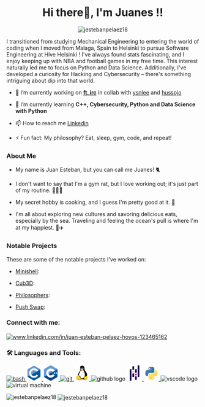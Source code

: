 <h1 align="center">Hi there👋, I'm Juanes !!</h1>

<p align="center"> <img src="https://komarev.com/ghpvc/?username=jestebanpelaez18&label=Profile%20views&color=0e75b6&style=flat" alt="jestebanpelaez18" /> </p>
I transitioned from studying Mechanical Engineering to entering the world of coding when I moved from Malaga, Spain to Helsinki to pursue Software Engineering at Hive Helsinki ! I've always found stats fascinating, and I enjoy keeping up with NBA and football games in my free time. This interest naturally led me to focus on Python and Data Science. Additionally, I've developed a curiosity for Hacking and Cybersecurity – there's something intriguing about dip into that world.

- 🔭 I’m currently working on **[ft_irc](https://github.com/ynslee/ft_irc)** in collab with [ysnlee](https://github.com/ysnlee) and [hussojo](https://github.com/hussojo)

- 🌱 I’m currently learning **C++, Cybersecurity, Python and Data Science with Python**

- 📫 How to reach me [Linkedin](https://linkedin.com/in/www.linkedin.com/in/juan-esteban-pelaez-hoyos-123465162)

- ⚡ Fun fact: My philosophy? Eat, sleep, gym, code, and repeat!

<h3 align="left">About Me</h3>

- My name is Juan Esteban, but you can call me Juanes! 🐈

- I don't want to say that I'm a gym rat, but I love working out; it's just part of my routine. 🏋🏻‍♂️

- My secret hobby is cooking, and I guess I'm pretty good at it. 🍳
  
- I'm all about exploring new cultures and savoring delicious eats, especially by the sea. Traveling and feeling the ocean's pull is where I'm at my happiest. 🌊✈️

<h3 align="left">Notable Projects</h3>

These are some of the notable projects I've worked on:

- [Minishell](https://github.com/jestebanpelaez18/42Course-Minishell.git):

- [Cub3D](https://github.com/jestebanpelaez18/Cub3d.git):
  
- [Philosophers](https://github.com/jestebanpelaez18/42Course-Philosophers.git):

- [Push Swap](https://github.com/jestebanpelaez18/42Course-push_swap.git):

<h3 align="left">Connect with me:</h3>
<p align="left">
<a href="https://linkedin.com/in/www.linkedin.com/in/juan-esteban-pelaez-hoyos-123465162" target="blank"><img align="center" src="https://raw.githubusercontent.com/rahuldkjain/github-profile-readme-generator/master/src/images/icons/Social/linked-in-alt.svg" alt="www.linkedin.com/in/juan-esteban-pelaez-hoyos-123465162" height="30" width="40" /></a>
</p>

<h3 align="left"> 🛠 Languages and Tools:</h3> 
<p align="left"> 
<a href="https://www.gnu.org/software/bash/" target="_blank" rel="noreferrer"> <img src="https://www.vectorlogo.zone/logos/gnu_bash/gnu_bash-icon.svg" alt="bash" width="40" height="40"/> </a> 
<a href="https://www.cprogramming.com/" target="_blank" rel="noreferrer"> <img src="https://raw.githubusercontent.com/devicons/devicon/master/icons/c/c-original.svg" alt="c" width="40" height="40"/> 
</a> 
<a href="https://www.w3schools.com/cpp/" target="_blank" rel="noreferrer"> <img src="https://raw.githubusercontent.com/devicons/devicon/master/icons/cplusplus/cplusplus-original.svg" alt="cplusplus" width="40" height="40"/> 
</a> 
<a href="https://git-scm.com/" target="_blank" rel="noreferrer"> <img src="https://www.vectorlogo.zone/logos/git-scm/git-scm-icon.svg" alt="git" width="40" height="40"/> </a> <a href="https://www.linux.org/" target="_blank" rel="noreferrer"> <img src="https://raw.githubusercontent.com/devicons/devicon/master/icons/linux/linux-original.svg" alt="linux" width="40" height="40"/> 
</a> 
<img src="https://cdn.jsdelivr.net/gh/devicons/devicon/icons/github/github-original.svg" width="40"height="40" alt="github logo"  />
</a> 
<a href="https://pandas.pydata.org/" target="_blank" rel="noreferrer"> <img src="https://raw.githubusercontent.com/devicons/devicon/2ae2a900d2f041da66e950e4d48052658d850630/icons/pandas/pandas-original.svg" alt="pandas" width="40" height="40"/> 
</a> 
<a href="https://www.python.org" target="_blank" rel="noreferrer"> <img src="https://raw.githubusercontent.com/devicons/devicon/master/icons/python/python-original.svg" alt="python" width="40" height="40"/> 
</a> 
<img src="https://cdn.jsdelivr.net/gh/devicons/devicon/icons/vscode/vscode-original.svg" width ="40" height="40" alt="vscode logo"  />
</a> 
<img src="https://user-images.githubusercontent.com/33158051/103466649-c1245300-4d14-11eb-9637-be3297299c01.png" width ="40" height="40" alt="virtual machine" />
</a> </p>

<p><img align="left" src="https://github-readme-stats.vercel.app/api/top-langs?username=jestebanpelaez18&show_icons=true&locale=en&layout=compact" alt="jestebanpelaez18" /></p>

<p>&nbsp;<img align="center" src="https://github-readme-stats.vercel.app/api?username=jestebanpelaez18&show_icons=true&locale=en" alt="jestebanpelaez18" /></p>

